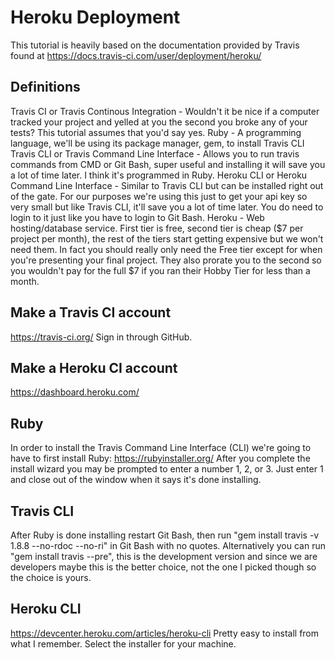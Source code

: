 # Heroku Deployment
This tutorial is heavily based on the documentation provided by Travis found at https://docs.travis-ci.com/user/deployment/heroku/

## Definitions
Travis CI or Travis Continous Integration - Wouldn't it be nice if a computer tracked your project and yelled at you the second you broke any of your tests? This tutorial assumes that you'd say yes.
Ruby - A programming language, we'll be using its package manager, gem, to install Travis CLI
Travis CLI or Travis Command Line Interface - Allows you to run travis commands from CMD or Git Bash, super useful and installing it will save you a lot of time later. I think it's programmed in Ruby.
Heroku CLI or Heroku Command Line Interface - Similar to Travis CLI but can be installed right out of the gate. For our purposes we're using this just to get your api key so very small but like Travis CLI, it'll save you a lot of time later. You do need to login to it just like you have to login to Git Bash.
Heroku - Web hosting/database service. First tier is free, second tier is cheap ($7 per project per month), the rest of the tiers start getting expensive but we won't need them. In fact you should really only need the Free tier except for when you're presenting your final project. They also prorate you to the second so you wouldn't pay for the full $7 if you ran their Hobby Tier for less than a month.

## Make a Travis CI account
https://travis-ci.org/
Sign in through GitHub.

## Make a Heroku CI account
https://dashboard.heroku.com/

## Ruby
In order to install the Travis Command Line Interface (CLI) we're going to have to first install Ruby: https://rubyinstaller.org/
After you complete the install wizard you may be prompted to enter a number 1, 2, or 3. Just enter 1 and close out of the window when it says it's done installing.

## Travis CLI
After Ruby is done installing restart Git Bash, then run "gem install travis -v 1.8.8 --no-rdoc --no-ri" in Git Bash with no quotes. Alternatively you can run "gem install travis --pre", this is the development version and since we are developers maybe this is the better choice, not the one I picked though so the choice is yours.

## Heroku CLI
https://devcenter.heroku.com/articles/heroku-cli
Pretty easy to install from what I remember. Select the installer for your machine.